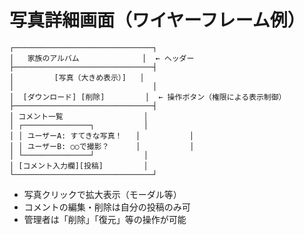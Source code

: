# 写真詳細画面（ワイヤーフレーム例）

```
┌───────────────────────────────┐
│   家族のアルバム              │  ← ヘッダー
├───────────────────────────────┤
│         [写真（大きめ表示）]   │
│                               │
│  [ダウンロード] [削除]         │  ← 操作ボタン（権限による表示制御）
├───────────────────────────────┤
│ コメント一覧                  │
│ ┌───────────────┐           │
│ │ ユーザーA: すてきな写真！   │           │
│ │ ユーザーB: ○○で撮影？      │           │
│ └───────────────┘           │
│ [コメント入力欄][投稿]         │
└───────────────────────────────┘
```

- 写真クリックで拡大表示（モーダル等）
- コメントの編集・削除は自分の投稿のみ可
- 管理者は「削除」「復元」等の操作が可能
